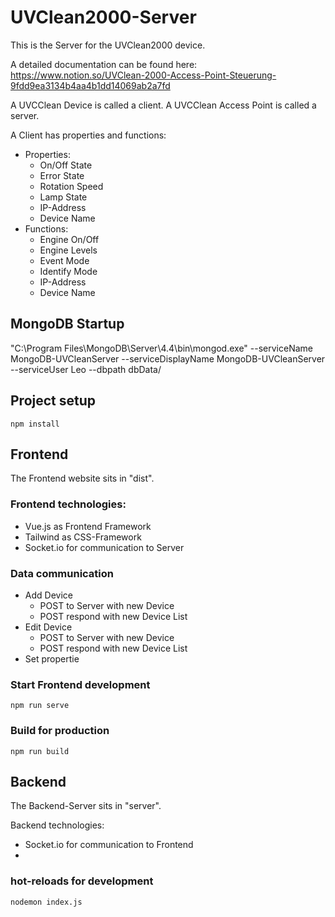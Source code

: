 # UVClean2000-Server

This is the Server for the UVClean2000 device.

A detailed documentation can be found here: https://www.notion.so/UVClean-2000-Access-Point-Steuerung-9fdd9ea3134b4aa4b1dd14069ab2a7fd

A UVCClean Device is called a client. A UVCClean Access Point is called a server.

A Client has properties and functions:
- Properties:
  - On/Off State
  - Error State
  - Rotation Speed
  - Lamp State
  - IP-Address
  - Device Name
- Functions:
  - Engine On/Off
  - Engine Levels
  - Event Mode
  - Identify Mode
  - IP-Address
  - Device Name

## MongoDB Startup
"C:\Program Files\MongoDB\Server\4.4\bin\mongod.exe" --serviceName MongoDB-UVCleanServer --serviceDisplayName MongoDB-UVCleanServer --serviceUser Leo --dbpath dbData/

## Project setup
```
npm install
```

## Frontend
The Frontend website sits in "dist".

### Frontend technologies:
- Vue.js as Frontend Framework
- Tailwind as CSS-Framework
- Socket.io for communication to Server

### Data communication
- Add Device
  - POST to Server with new Device
  - POST respond with new Device List
- Edit Device
  - POST to Server with new Device
  - POST respond with new Device List
- Set propertie

### Start Frontend development
```
npm run serve
```

### Build for production
```
npm run build
```

## Backend
The Backend-Server sits in "server".

Backend technologies:
- Socket.io for communication to Frontend
- 

### hot-reloads for development
```
nodemon index.js
```
